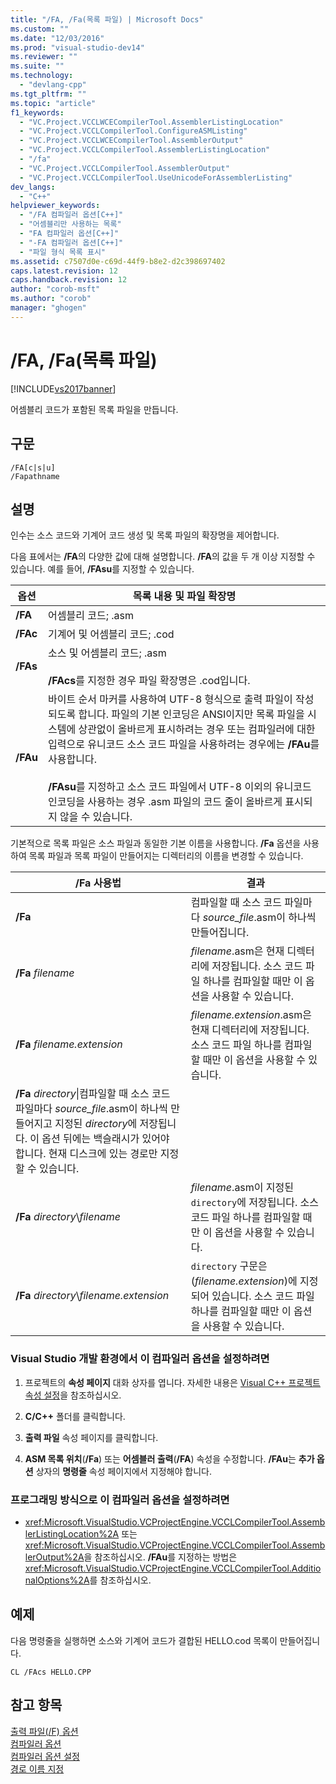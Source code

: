 ```yaml
---
title: "/FA, /Fa(목록 파일) | Microsoft Docs"
ms.custom: ""
ms.date: "12/03/2016"
ms.prod: "visual-studio-dev14"
ms.reviewer: ""
ms.suite: ""
ms.technology: 
  - "devlang-cpp"
ms.tgt_pltfrm: ""
ms.topic: "article"
f1_keywords: 
  - "VC.Project.VCCLWCECompilerTool.AssemblerListingLocation"
  - "VC.Project.VCCLCompilerTool.ConfigureASMListing"
  - "VC.Project.VCCLWCECompilerTool.AssemblerOutput"
  - "VC.Project.VCCLCompilerTool.AssemblerListingLocation"
  - "/fa"
  - "VC.Project.VCCLCompilerTool.AssemblerOutput"
  - "VC.Project.VCCLCompilerTool.UseUnicodeForAssemblerListing"
dev_langs: 
  - "C++"
helpviewer_keywords: 
  - "/FA 컴파일러 옵션[C++]"
  - "어셈블리만 사용하는 목록"
  - "FA 컴파일러 옵션[C++]"
  - "-FA 컴파일러 옵션[C++]"
  - "파일 형식 목록 표시"
ms.assetid: c7507d0e-c69d-44f9-b8e2-d2c398697402
caps.latest.revision: 12
caps.handback.revision: 12
author: "corob-msft"
ms.author: "corob"
manager: "ghogen"
---
```

# /FA, /Fa(목록 파일)
[!INCLUDE[vs2017banner](../../assembler/inline/includes/vs2017banner.md)]

어셈블리 코드가 포함된 목록 파일을 만듭니다.  
  
## 구문  
  
```  
/FA[c|s|u]  
/Fapathname  
```  
  
## 설명  
 인수는 소스 코드와 기계어 코드 생성 및 목록 파일의 확장명을 제어합니다.  
  
 다음 표에서는 **\/FA**의 다양한 값에 대해 설명합니다.  **\/FA**의 값을 두 개 이상 지정할 수 있습니다.  예를 들어, **\/FAsu**를 지정할 수 있습니다.  
  
|옵션|목록 내용 및  파일 확장명|  
|--------|---------------------|  
|**\/FA**|어셈블리 코드; .asm|  
|**\/FAc**|기계어 및 어셈블리 코드; .cod|  
|**\/FAs**|소스 및 어셈블리 코드; .asm<br /><br /> **\/FAcs**를 지정한 경우 파일 확장명은 .cod입니다.|  
|**\/FAu**|바이트 순서 마커를 사용하여 UTF\-8 형식으로 출력 파일이 작성되도록 합니다.  파일의 기본 인코딩은 ANSI이지만 목록 파일을 시스템에 상관없이 올바르게 표시하려는 경우 또는 컴파일러에 대한 입력으로 유니코드 소스 코드 파일을 사용하려는 경우에는 **\/FAu**를 사용합니다.<br /><br /> **\/FAsu**를 지정하고 소스 코드 파일에서 UTF\-8 이외의 유니코드 인코딩을 사용하는 경우 .asm 파일의 코드 줄이 올바르게 표시되지 않을 수 있습니다.|  
  
 기본적으로 목록 파일은 소스 파일과 동일한 기본 이름을 사용합니다.  **\/Fa** 옵션을 사용하여 목록 파일과 목록 파일이 만들어지는 디렉터리의 이름을 변경할 수 있습니다.  
  
|\/Fa 사용법|결과|  
|--------------|--------|  
|**\/Fa**|컴파일할 때 소스 코드 파일마다 *source\_file*.asm이 하나씩 만들어집니다.|  
|**\/Fa** *filename*|*filename*.asm은 현재 디렉터리에 저장됩니다.  소스 코드 파일 하나를 컴파일할 때만 이 옵션을 사용할 수 있습니다.|  
|**\/Fa** *filename.extension*|*filename.extension*.asm은 현재 디렉터리에 저장됩니다.  소스 코드 파일 하나를 컴파일할 때만 이 옵션을 사용할 수 있습니다.|  
|**\/Fa** *directory*\\|컴파일할 때 소스 코드 파일마다 *source\_file*.asm이 하나씩 만들어지고 지정된 *directory*에 저장됩니다.  이 옵션 뒤에는 백슬래시가 있어야 합니다.  현재 디스크에 있는 경로만 지정할 수 있습니다.|  
|**\/Fa** *directory*\\*filename*|*filename*.asm이 지정된 `directory`에 저장됩니다.  소스 코드 파일 하나를 컴파일할 때만 이 옵션을 사용할 수 있습니다.|  
|**\/Fa** *directory*\\*filename.extension*|`directory` 구문은 \(*filename.extension*\)에 지정되어 있습니다.  소스 코드 파일 하나를 컴파일할 때만 이 옵션을 사용할 수 있습니다.|  
  
### Visual Studio 개발 환경에서 이 컴파일러 옵션을 설정하려면  
  
1.  프로젝트의 **속성 페이지** 대화 상자를 엽니다.  자세한 내용은 [Visual C\+\+ 프로젝트 속성 설정](../../ide/working-with-project-properties.md)을 참조하십시오.  
  
2.  **C\/C\+\+** 폴더를 클릭합니다.  
  
3.  **출력 파일** 속성 페이지를 클릭합니다.  
  
4.  **ASM 목록 위치**\(**\/Fa**\) 또는 **어셈블러 출력**\(**\/FA**\) 속성을 수정합니다. **\/FAu**는 **추가 옵션** 상자의 **명령줄** 속성 페이지에서 지정해야 합니다.  
  
### 프로그래밍 방식으로 이 컴파일러 옵션을 설정하려면  
  
-   <xref:Microsoft.VisualStudio.VCProjectEngine.VCCLCompilerTool.AssemblerListingLocation%2A> 또는 <xref:Microsoft.VisualStudio.VCProjectEngine.VCCLCompilerTool.AssemblerOutput%2A>을 참조하십시오.  **\/FAu**를 지정하는 방법은 <xref:Microsoft.VisualStudio.VCProjectEngine.VCCLCompilerTool.AdditionalOptions%2A>를 참조하십시오.  
  
## 예제  
 다음 명령줄을 실행하면 소스와 기계어 코드가 결합된 HELLO.cod 목록이 만들어집니다.  
  
```  
CL /FAcs HELLO.CPP  
```  
  
## 참고 항목  
 [출력 파일\(\/F\) 옵션](../../build/reference/output-file-f-options.md)   
 [컴파일러 옵션](../../build/reference/compiler-options.md)   
 [컴파일러 옵션 설정](../../build/reference/setting-compiler-options.md)   
 [경로 이름 지정](../../build/reference/specifying-the-pathname.md)
